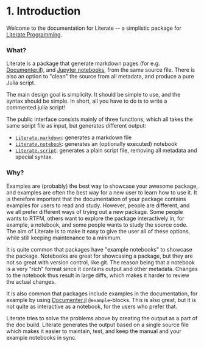 # **1.** Introduction

Welcome to the documentation for Literate -- a simplistic package
for [Literate Programming](https://en.wikipedia.org/wiki/Literate_programming).

### What?

Literate is a package that generate markdown pages
(for e.g. [Documenter.jl](https://github.com/JuliaDocs/Documenter.jl)), and
[Jupyter notebooks](http://jupyter.org/), from the same source file. There is also
an option to "clean" the source from all metadata, and produce a pure Julia script.

The main design goal is simplicity. It should be simple to use, and the syntax should
be simple. In short, all you have to do is to write a commented julia script!

The public interface consists mainly of three functions, which all takes the same script file
as input, but generates different output:
- [`Literate.markdown`](@ref): generates a markdown file
- [`Literate.notebook`](@ref): generates an (optionally executed) notebook
- [`Literate.script`](@ref): generates a plain script file, removing all metadata
  and special syntax.

### Why?

Examples are (probably) the best way to showcase your awesome package, and examples
are often the best way for a new user to learn how to use it. It is therefore important
that the documentation of your package contains examples for users to read and study.
However, people are different, and we all prefer different ways of trying out a new
package. Some people wants to RTFM, others want to explore the package interactively in,
for example, a notebook, and some people wants to study the source code. The aim of
Literate is to make it easy to give the user all of these options, while still
keeping maintenance to a minimum.

It is quite common that packages have "example notebooks" to showcase the package.
Notebooks are great for showcasing a package, but they are not so great with version
control, like git. The reason being that a notebook is a very "rich" format since it
contains output and other metadata. Changes to the notebook thus result in large diffs,
which makes it harder to review the actual changes.

It is also common that packages include examples in the documentation, for example
by using [Documenter.jl](https://github.com/JuliaDocs/Documenter.jl) `@example`-blocks.
This is also great, but it is not quite as interactive as a notebook, for the users
who prefer that.

Literate tries to solve the problems above by creating the output as a part of the doc
build. Literate generates the output based on a single source file which makes it
easier to maintain, test, and keep the manual and your example notebooks in sync.

